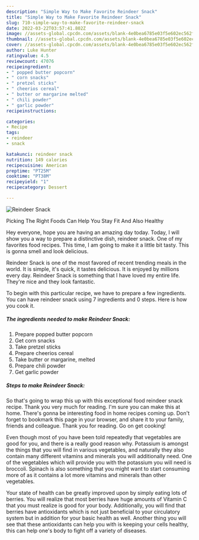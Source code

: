 ```yaml
---
description: "Simple Way to Make Favorite Reindeer Snack"
title: "Simple Way to Make Favorite Reindeer Snack"
slug: 710-simple-way-to-make-favorite-reindeer-snack
date: 2022-03-22T03:57:41.802Z
image: //assets-global.cpcdn.com/assets/blank-4e0bea6785e03f5e602ec562f230caae08da540cada707380b4fe1bbebba43da.png
thumbnail: //assets-global.cpcdn.com/assets/blank-4e0bea6785e03f5e602ec562f230caae08da540cada707380b4fe1bbebba43da.png
cover: //assets-global.cpcdn.com/assets/blank-4e0bea6785e03f5e602ec562f230caae08da540cada707380b4fe1bbebba43da.png
author: Luke Hunter
ratingvalue: 4.5
reviewcount: 47076
recipeingredient:
- " popped butter popcorn"
- " corn snacks"
- " pretzel sticks"
- " cheerios cereal"
- " butter or margarine melted"
- " chili powder"
- " garlic powder"
recipeinstructions:

categories:
- Recipe
tags:
- reindeer
- snack

katakunci: reindeer snack 
nutrition: 149 calories
recipecuisine: American
preptime: "PT25M"
cooktime: "PT38M"
recipeyield: "1"
recipecategory: Dessert

---
```



![Reindeer Snack](//assets-global.cpcdn.com/assets/blank-4e0bea6785e03f5e602ec562f230caae08da540cada707380b4fe1bbebba43da.png)

Picking The Right Foods Can Help You Stay Fit And Also Healthy

Hey everyone, hope you are having an amazing day today. Today, I will show you a way to prepare a distinctive dish, reindeer snack. One of my favorites food recipes. This time, I am going to make it a little bit tasty. This is gonna smell and look delicious.

Reindeer Snack is one of the most favored of recent trending meals in the world. It is simple, it's quick, it tastes delicious. It is enjoyed by millions every day. Reindeer Snack is something that I have loved my entire life. They're nice and they look fantastic.




To begin with this particular recipe, we have to prepare a few ingredients. You can have reindeer snack using 7 ingredients and 0 steps. Here is how you cook it.

<!--inarticleads1-->

##### The ingredients needed to make Reindeer Snack:

1. Prepare  popped butter popcorn
1. Get  corn snacks
1. Take  pretzel sticks
1. Prepare  cheerios cereal
1. Take  butter or margarine, melted
1. Prepare  chili powder
1. Get  garlic powder




<!--inarticleads2-->

##### Steps to make Reindeer Snack:





So that's going to wrap this up with this exceptional food reindeer snack recipe. Thank you very much for reading. I'm sure you can make this at home. There's gonna be interesting food in home recipes coming up. Don't forget to bookmark this page in your browser, and share it to your family, friends and colleague. Thank you for reading. Go on get cooking!

Even though most of you have been told repeatedly that vegetables are good for you, and there is a really good reason why. Potassium is amongst the things that you will find in various vegetables, and naturally they also contain many different vitamins and minerals you will additionally need. One of the vegetables which will provide you with the potassium you will need is broccoli. Spinach is also something that you might want to start consuming more of as it contains a lot more vitamins and minerals than other vegetables.

Your state of health can be greatly improved upon by simply eating lots of berries. You will realize that most berries have huge amounts of Vitamin C that you must realize is good for your body. Additionally, you will find that berries have antioxidants which is not just beneficial to your circulatory system but in addition for your basic health as well. Another thing you will see that these antioxidants can help you with is keeping your cells healthy, this can help one's body to fight off a variety of diseases.
